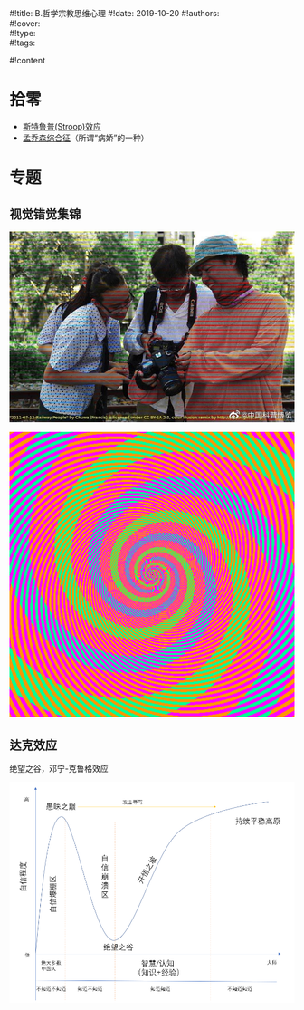 #!title:    B.哲学宗教思维心理
#!date:     2019-10-20
#!authors:  
#!cover:    
#!type:     
#!tags:     

#!content

# 拾零

- [斯特鲁普\(Stroop\)效应](https://zh.wikipedia.org/wiki/%E6%96%AF%E7%89%B9%E9%B2%81%E6%99%AE%E6%95%88%E5%BA%94)
- [孟乔森综合征](https://zh.wikipedia.org/wiki/%E5%AD%9F%E4%B9%94%E6%A3%AE%E7%BB%BC%E5%90%88%E5%BE%81)（所谓“病娇”的一种）

# 专题

## 视觉错觉集锦

![颜色降采样，原因可能与锥细胞和杆细胞数量比例有关。图片来源@中国科普博览20190823微博](./image/assets/B/颜色降采样.jpg)

![图中的蓝色和绿色条纹实际上都是言和绿](./image/assets/B/颜色错觉.gif)

## 达克效应

绝望之谷，邓宁-克鲁格效应

![达克效应](./image/assets/B/达克效应.png)
